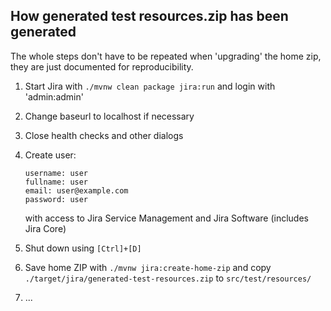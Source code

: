 How generated test resources.zip has been generated
---------------------------------------------------

The whole steps don't have to be repeated when 'upgrading' the home zip,
they are just documented for reproducibility.

1. Start Jira with `./mvnw clean package jira:run` and login with 'admin:admin'
2. Change baseurl to localhost if necessary
3. Close health checks and other dialogs
4. Create user:
   ```
   username: user
   fullname: user
   email: user@example.com
   password: user
   ```
   with access to Jira Service Management and Jira Software (includes Jira Core)
5. Shut down using `[Ctrl]+[D]`
6. Save home ZIP with `./mvnw jira:create-home-zip` and copy
   `./target/jira/generated-test-resources.zip` to `src/test/resources/`

7. ...
